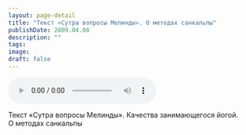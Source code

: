 ```yaml
---
layout: page-detail
title: "Текст «Сутра вопросы Мелинды». О методах санкальпы"
publishDate: 2009.04.08
description: ""
tags:
image:
draft: false
---
```


<audio title="2009.04.08 - Текст «Сутра вопросы Мелинды». О методах санкальпы.mp3" src="https://filer-api.advayta.org/v1.0/public/files/75628" controls=""></audio>

 Текст «Сутра вопросы Мелинды». Качества занимающегося йогой.   
 О методах санкальпы   

  

